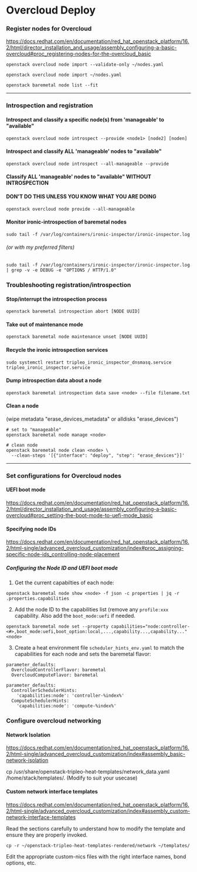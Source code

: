 # Overcloud Deploy

### Register nodes for Overcloud
https://docs.redhat.com/en/documentation/red_hat_openstack_platform/16.2/html/director_installation_and_usage/assembly_configuring-a-basic-overcloud#proc_registering-nodes-for-the-overcloud_basic

```
openstack overcloud node import --validate-only ~/nodes.yaml

openstack overcloud node import ~/nodes.yaml

openstack baremetal node list --fit
```

---

### Introspection and registration
#### Introspect and classify a specific node(s) from 'manageable' to "available"
```
openstack overcloud node introspect --provide <node1> [node2] [noden]
```

#### Introspect and classify ALL 'manageable' nodes to "available"
```
openstack overcloud node introspect --all-manageable --provide
```

#### Classify ALL 'manageable' nodes to "available" WITHOUT INTROSPECTION
#### DON'T DO THIS UNLESS YOU KNOW WHAT YOU ARE DOING
```
openstack overcloud node provide --all-manageable
```

#### Monitor ironic-introspection of baremetal nodes
```
sudo tail -f /var/log/containers/ironic-inspector/ironic-inspector.log
```

###### (or with my preferred filters)
```
sudo tail -f /var/log/containers/ironic-inspector/ironic-inspector.log | grep -v -e DEBUG -e "OPTIONS / HTTP/1.0"
```

### Troubleshooting registration/introspection
#### Stop/interrupt the introspection process
```
openstack baremetal introspection abort [NODE UUID]
```

#### Take out of maintenance mode
```
openstack baremetal node maintenance unset [NODE UUID]
```

#### Recycle the ironic introspection services
```
sudo systemctl restart tripleo_ironic_inspector_dnsmasq.service tripleo_ironic_inspector.service
```

#### Dump introspection data about a node
```
openstack baremetal introspection data save <node> --file filename.txt
```

#### Clean a node 
(wipe metadata "erase_devices_metadata" or alldisks "erase_devices")
```
# set to "manageable"
openstack baremetal node manage <node>

# clean node
openstack baremetal node clean <node> \
  --clean-steps '[{"interface": "deploy", "step": "erase_devices"}]'
```

---

### Set configurations for Overcloud nodes

#### UEFI boot mode
https://docs.redhat.com/en/documentation/red_hat_openstack_platform/16.2/html/director_installation_and_usage/assembly_configuring-a-basic-overcloud#proc_setting-the-boot-mode-to-uefi-mode_basic

#### Specifying node IDs
https://docs.redhat.com/en/documentation/red_hat_openstack_platform/16.2/html-single/advanced_overcloud_customization/index#proc_assigning-specific-node-ids_controlling-node-placement

##### Configuring the Node ID and UEFI boot mode
1. Get the current capabilties of each node:
```
openstack baremetal node show <node> -f json -c properties | jq -r .properties.capabilities
```
2. Add the node ID to the capabilities list (remove any `profile:xxx`
capability. Also add the `boot_mode:uefi` if needed.
```
openstack baremetal node set --property capabilities="node:controller-<#>,boot_mode:uefi,boot_option:local,...,capability...,capability..." <node>
```
3. Create a heat environment file `scheduler_hints_env.yaml` to match the  
capabilities for each node and sets the baremetal flavor:
```
parameter_defaults:
  OvercloudControllerFlavor: baremetal
  OvercloudComputeFlavor: baremetal

parameter_defaults:
  ControllerSchedulerHints:
    'capabilities:node': 'controller-%index%'
  ComputeSchedulerHints:
    'capabilities:node': 'compute-%index%'
```

#### 



### Configure overcloud networking

#### Network Isolation
https://docs.redhat.com/en/documentation/red_hat_openstack_platform/16.2/html-single/advanced_overcloud_customization/index#assembly_basic-network-isolation

cp /usr/share/openstack-tripleo-heat-templates/network_data.yaml /home/stack/templates/.
(Modify to suit your usecase)


#### Custom network interface templates
https://docs.redhat.com/en/documentation/red_hat_openstack_platform/16.2/html-single/advanced_overcloud_customization/index#assembly_custom-network-interface-templates

Read the sections carefully to understand how to modify the template and ensure they are properly invoked.

```
cp -r ~/openstack-tripleo-heat-templates-rendered/network ~/templates/
```

Edit the appropriate custom-nics files with the right interface names, bond options, etc.
